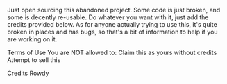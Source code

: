 Just open sourcing this abandoned project. Some code is just broken, and some is decently re-usable. Do whatever you want with it, just add the credits provided below. As for anyone actually trying to use this, it's quite broken in places and has bugs, so that's a bit of information to help if you are working on it.

Terms of Use
You are NOT allowed to:
Claim this as yours without credits
Attempt to sell this

Credits
Rowdy
